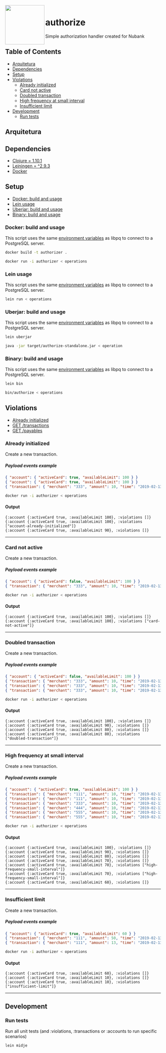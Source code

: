 <img src="https://avatars2.githubusercontent.com/u/4257275?s=200&v=4&s=200" width="127px" height="127px" align="left"/>

# authorize

Simple authorization handler created for Nubank

## Table of Contents

- [Arquitetura](#arquitetura)
- [Dependencies](#dependencies)
- [Setup](#setup)
- [Violations](#violations)
  - [Already initialized](#already-initialized)
  - [Card not active](#card-not-active)
  - [Doubled transaction](#doubled-transaction)
  - [High frequency at small interval](#high-frequency-at-small-interval)
  - [Insufficient limit](#insufficient-limit)
- [Development](#development)
  - [Run tests](#run-tests)

## Arquitetura

## Dependencies

- [Clojure = 1.10.1](https://clojure.org/guides/getting_started#_clojure_installer_and_cli_tools) 
- [Leiningen = ^2.9.3](https://leiningen.org/#install)
- [Docker](https://docs.docker.com/get-docker)

## Setup

- [Docker: build and usage](#docker-build-and-usage)
- [Lein usage](#lein-usage)
- [Uberjar: build and usage](#uberjar-build-and-usage)
- [Binary: build and usage](#binary-build-and-usage)

### Docker: build and usage 

This script uses the same [environment variables](https://www.postgresql.org/docs/9.1/static/libpq-envars.html) as libpq to connect to a PostgreSQL server.

```bash
docker build -t authorizer .
```

```bash
docker run -i authorizer < operations
```

### Lein usage 

This script uses the same [environment variables](https://www.postgresql.org/docs/9.1/static/libpq-envars.html) as libpq to connect to a PostgreSQL server.

```bash
lein run < operations
```

### Uberjar: build and usage 

This script uses the same [environment variables](https://www.postgresql.org/docs/9.1/static/libpq-envars.html) as libpq to connect to a PostgreSQL server.

```bash
lein uberjar
```

```bash
java -jar target/authorize-standalone.jar < operation
```

### Binary: build and usage 

This script uses the same [environment variables](https://www.postgresql.org/docs/9.1/static/libpq-envars.html) as libpq to connect to a PostgreSQL server.

```bash
lein bin
```

```bash
bin/authorize < operations
```

## Violations

- [Already initialized](#already-initialized)
- [GET /transactions](#get-/transactions)
- [GET /payables](#get-/payables)

### Already initialized

Create a new transaction.

##### Payload events example

```json
{ "account": { "activeCard": true, "availableLimit": 100 } }
{ "account": { "activeCard": true, "availableLimit": 100 } }
{ "transaction": { "merchant": "333", "amount": 10, "time": "2019-02-13T11:00:00.000Z" } }
```

```bash
docker run -i authorizer < operations
```

#### Output

```
{:account {:activeCard true, :availableLimit 100}, :violations []}
{:account {:activeCard true, :availableLimit 100}, :violations ["account-already-initialized"]}
{:account {:activeCard true, :availableLimit 90}, :violations []}
```
---
### Card not active

Create a new transaction.

##### Payload events example

```json
{ "account": { "activeCard": false, "availableLimit": 100 } }
{ "transaction": { "merchant": "333", "amount": 10, "time": "2019-02-13T11:00:00.000Z" } }
```

```bash
docker run -i authorizer < operations
```

#### Output

```
{:account {:activeCard true, :availableLimit 100}, :violations []}
{:account {:activeCard true, :availableLimit 100}, :violations ["card-not-active"]}
```
---
### Doubled transaction

Create a new transaction.

##### Payload events example

```json
{ "account": { "activeCard": false, "availableLimit": 100 } }
{ "transaction": { "merchant": "333", "amount": 10, "time": "2019-02-13T11:00:00.000Z" } }
{ "transaction": { "merchant": "333", "amount": 10, "time": "2019-02-13T11:00:00.000Z" } }
{ "transaction": { "merchant": "333", "amount": 10, "time": "2019-02-13T11:00:00.000Z" } }
```

```bash
docker run -i authorizer < operations
```

#### Output

```
{:account {:activeCard true, :availableLimit 100}, :violations []}
{:account {:activeCard true, :availableLimit 90}, :violations []}
{:account {:activeCard true, :availableLimit 80}, :violations []}
{:account {:activeCard true, :availableLimit 80}, :violations ["doubled-transaction"]}
```
---
### High frequency at small interval

Create a new transaction.

##### Payload events example

```json
{ "account": { "activeCard": true, "availableLimit": 100 } }
{ "transaction": { "merchant": "111", "amount": 10, "time": "2019-02-13T11:00:10.000Z" } }
{ "transaction": { "merchant": "111", "amount": 10, "time": "2019-02-13T11:00:43.000Z" } }
{ "transaction": { "merchant": "333", "amount": 10, "time": "2019-02-13T11:00:55.000Z" } }
{ "transaction": { "merchant": "444", "amount": 10, "time": "2019-02-13T11:00:59.000Z" } }
{ "transaction": { "merchant": "555", "amount": 10, "time": "2019-02-13T11:01:11.000Z" } }
{ "transaction": { "merchant": "555", "amount": 10, "time": "2019-02-13T11:05:11.000Z" } }
```

```bash
docker run -i authorizer < operations
```

#### Output

```
{:account {:activeCard true, :availableLimit 100}, :violations []}
{:account {:activeCard true, :availableLimit 90}, :violations []}
{:account {:activeCard true, :availableLimit 80}, :violations []}
{:account {:activeCard true, :availableLimit 70}, :violations []}
{:account {:activeCard true, :availableLimit 70}, :violations ["high-frequency-small-interval"]}
{:account {:activeCard true, :availableLimit 70}, :violations ["high-frequency-small-interval"]}
{:account {:activeCard true, :availableLimit 60}, :violations []}

```
---
### Insufficient limit

Create a new transaction.

##### Payload events example

```json
{ "account": { "activeCard": true, "availableLimit": 60 } }
{ "transaction": { "merchant": "111", "amount": 50, "time": "2019-02-13T11:00:10.000Z" } }
{ "transaction": { "merchant": "111", "amount": 13, "time": "2019-02-13T11:00:43.000Z" } }

```

```bash
docker run -i authorizer < operations
```
#### Output

```
{:account {:activeCard true, :availableLimit 60}, :violations []}
{:account {:activeCard true, :availableLimit 10}, :violations []}
{:account {:activeCard true, :availableLimit 10}, :violations ["insufficient-limit"]}

```
---
## Development
### Run tests

Run all unit tests (and :violations, :transactions or :accounts to run specific scenarios)

```bash
lein midje
```

